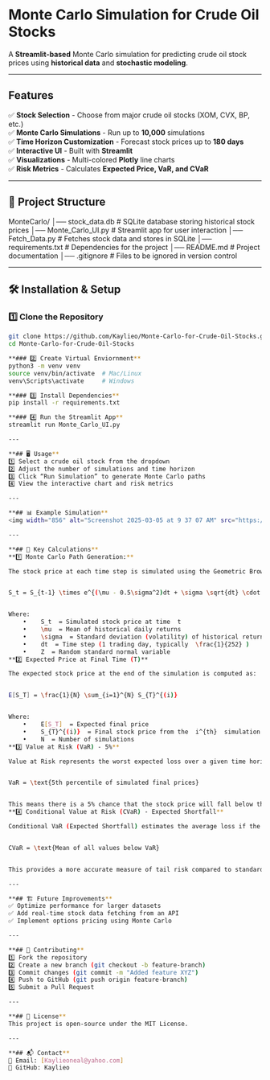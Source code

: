 # Monte Carlo Simulation for Crude Oil Stocks

A **Streamlit-based** Monte Carlo simulation for predicting crude oil stock prices using **historical data** and **stochastic modeling**.

---

## Features
✅ **Stock Selection** - Choose from major crude oil stocks (XOM, CVX, BP, etc.)  
✅ **Monte Carlo Simulations** - Run up to **10,000** simulations  
✅ **Time Horizon Customization** - Forecast stock prices up to **180 days**  
✅ **Interactive UI** - Built with **Streamlit**  
✅ **Visualizations** - Multi-colored **Plotly** line charts  
✅ **Risk Metrics** - Calculates **Expected Price, VaR, and CVaR**  

---

## 📂 Project Structure
MonteCarlo/
│── stock_data.db         # SQLite database storing historical stock prices
│── Monte_Carlo_UI.py     # Streamlit app for user interaction
│── Fetch_Data.py         # Fetches stock data and stores in SQLite
│── requirements.txt      # Dependencies for the project
│── README.md             # Project documentation
│── .gitignore            # Files to be ignored in version control

---

## 🛠 Installation & Setup
### **1️⃣ Clone the Repository**
```bash
git clone https://github.com/Kaylieo/Monte-Carlo-for-Crude-Oil-Stocks.git
cd Monte-Carlo-for-Crude-Oil-Stocks

**### 2️⃣ Create Virtual Enviornment**
python3 -m venv venv
source venv/bin/activate  # Mac/Linux
venv\Scripts\activate     # Windows

**### 3️⃣ Install Dependencies**
pip install -r requirements.txt

**### 4️⃣ Run the Streamlit App**
streamlit run Monte_Carlo_UI.py

---

**## 🖥️ Usage**
1️⃣ Select a crude oil stock from the dropdown
2️⃣ Adjust the number of simulations and time horizon
3️⃣ Click “Run Simulation” to generate Monte Carlo paths
4️⃣ View the interactive chart and risk metrics

---

**## 📊 Example Simulation**
<img width="856" alt="Screenshot 2025-03-05 at 9 37 07 AM" src="https://github.com/user-attachments/assets/a66af7df-9d6c-4e4d-99bf-19702a0e8a8b" />

---

**## 📌 Key Calculations**
**1️⃣ Monte Carlo Path Generation:**

The stock price at each time step is simulated using the Geometric Brownian Motion (GBM) formula:


S_t = S_{t-1} \times e^{(\mu - 0.5\sigma^2)dt + \sigma \sqrt{dt} \cdot Z}


Where:
	•	 S_t  = Simulated stock price at time  t 
	•	 \mu  = Mean of historical daily returns
	•	 \sigma  = Standard deviation (volatility) of historical returns
	•	 dt  = Time step (1 trading day, typically  \frac{1}{252} )
	•	 Z  = Random standard normal variable
**2️⃣ Expected Price at Final Time (T)**

The expected stock price at the end of the simulation is computed as:


E[S_T] = \frac{1}{N} \sum_{i=1}^{N} S_{T}^{(i)}


Where:
	•	 E[S_T]  = Expected final price
	•	 S_{T}^{(i)}  = Final stock price from the  i^{th}  simulation
	•	 N  = Number of simulations
**3️⃣ Value at Risk (VaR) - 5%**

Value at Risk represents the worst expected loss over a given time horizon at a 5% confidence level:


VaR = \text{5th percentile of simulated final prices}


This means there is a 5% chance that the stock price will fall below this value at the end of the simulation.
**4️⃣ Conditional Value at Risk (CVaR) - Expected Shortfall**

Conditional VaR (Expected Shortfall) estimates the average loss if the price falls below VaR:


CVaR = \text{Mean of all values below VaR}


This provides a more accurate measure of tail risk compared to standard VaR.

---

**## 🏗 Future Improvements**
✅ Optimize performance for larger datasets
✅ Add real-time stock data fetching from an API
✅ Implement options pricing using Monte Carlo

---

**## 🤝 Contributing**
1️⃣	Fork the repository
2️⃣	Create a new branch (git checkout -b feature-branch)
3️⃣	Commit changes (git commit -m "Added feature XYZ")
4️⃣	Push to GitHub (git push origin feature-branch)
5️⃣	Submit a Pull Request

---

**## 📜 License**
This project is open-source under the MIT License.

---

**## 📬 Contact**
📧 Email: [Kaylieoneal@yahoo.com]
📍 GitHub: Kaylieo

